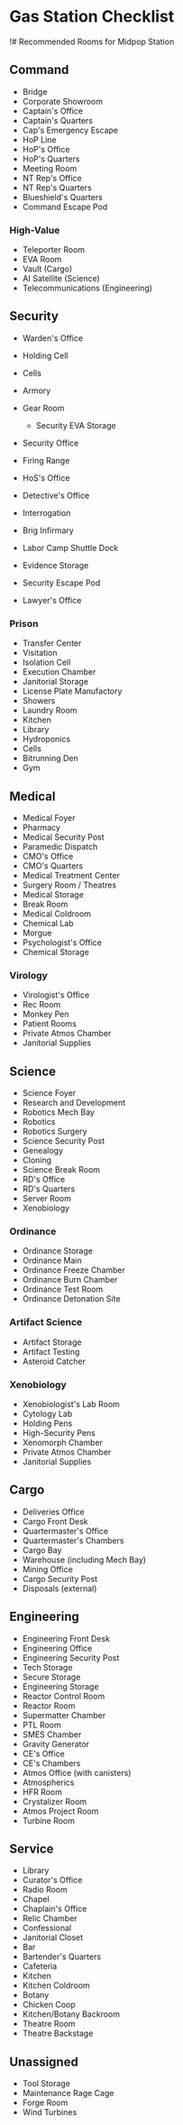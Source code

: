 # Gas Station Checklist

!# Recommended Rooms for Midpop Station

## Command

* Bridge
* Corporate Showroom
* Captain's Office
* Captain's Quarters
* Cap's Emergency Escape
* HoP Line
* HoP's Office
* HoP's Quarters
* Meeting Room
* NT Rep's Office
* NT Rep's Quarters
* Blueshield's Quarters
* Command Escape Pod

### High-Value

* Teleporter Room
* EVA Room
* Vault (Cargo)
* AI Satellite (Science)
* Telecommunications (Engineering)

## Security

* Warden's Office
* Holding Cell
* Cells
* Armory
* Gear Room

  * Security EVA Storage

* Security Office
* Firing Range
* HoS's Office
* Detective's Office
* Interrogation
* Brig Infirmary
* Labor Camp Shuttle Dock
* Evidence Storage
* Security Escape Pod
* Lawyer's Office

### Prison

* Transfer Center
* Visitation
* Isolation Cell
* Execution Chamber
* Janitorial Storage
* License Plate Manufactory
* Showers
* Laundry Room
* Kitchen
* Library
* Hydroponics
* Cells
* Bitrunning Den
* Gym

## Medical

* Medical Foyer
* Pharmacy
* Medical Security Post
* Paramedic Dispatch
* CMO's Office
* CMO's Quarters
* Medical Treatment Center
* Surgery Room / Theatres
* Medical Storage
* Break Room
* Medical Coldroom
* Chemical Lab
* Morgue
* Psychologist's Office
* Chemical Storage

### Virology

* Virologist's Office
* Rec Room
* Monkey Pen
* Patient Rooms
* Private Atmos Chamber
* Janitorial Supplies

## Science

* Science Foyer
* Research and Development
* Robotics Mech Bay
* Robotics
* Robotics Surgery
* Science Security Post
* Genealogy
* Cloning
* Science Break Room
* RD's Office
* RD's Quarters
* Server Room
* Xenobiology

### Ordinance

* Ordinance Storage
* Ordinance Main
* Ordinance Freeze Chamber
* Ordinance Burn Chamber
* Ordinance Test Room
* Ordinance Detonation Site

### Artifact Science
* Artifact Storage
* Artifact Testing
* Asteroid Catcher

### Xenobiology

* Xenobiologist's Lab Room
* Cytology Lab
* Holding Pens
* High-Security Pens
* Xenomorph Chamber
* Private Atmos Chamber
* Janitorial Supplies

## Cargo

* Deliveries Office
* Cargo Front Desk
* Quartermaster's Office
* Quartermaster's Chambers
* Cargo Bay
* Warehouse (including Mech Bay)
* Mining Office
* Cargo Security Post
* Disposals (external)

## Engineering
* Engineering Front Desk
* Engineering Office
* Engineering Security Post
* Tech Storage
* Secure Storage
* Engineering Storage
* Reactor Control Room
* Reactor Room
* Supermatter Chamber
* PTL Room
* SMES Chamber
* Gravity Generator
* CE's Office
* CE's Chambers
* Atmos Office (with canisters)
* Atmospherics
* HFR Room
* Crystalizer Room
* Atmos Project Room
* Turbine Room

## Service

* Library
* Curator's Office
* Radio Room
* Chapel
* Chaplain's Office
* Relic Chamber
* Confessional
* Janitorial Closet
* Bar
* Bartender's Quarters
* Cafeteria
* Kitchen
* Kitchen Coldroom
* Botany
* Chicken Coop
* Kitchen/Botany Backroom
* Theatre Room
* Theatre Backstage

## Unassigned

* Tool Storage
* Maintenance Rage Cage
* Forge Room
* Wind Turbines
